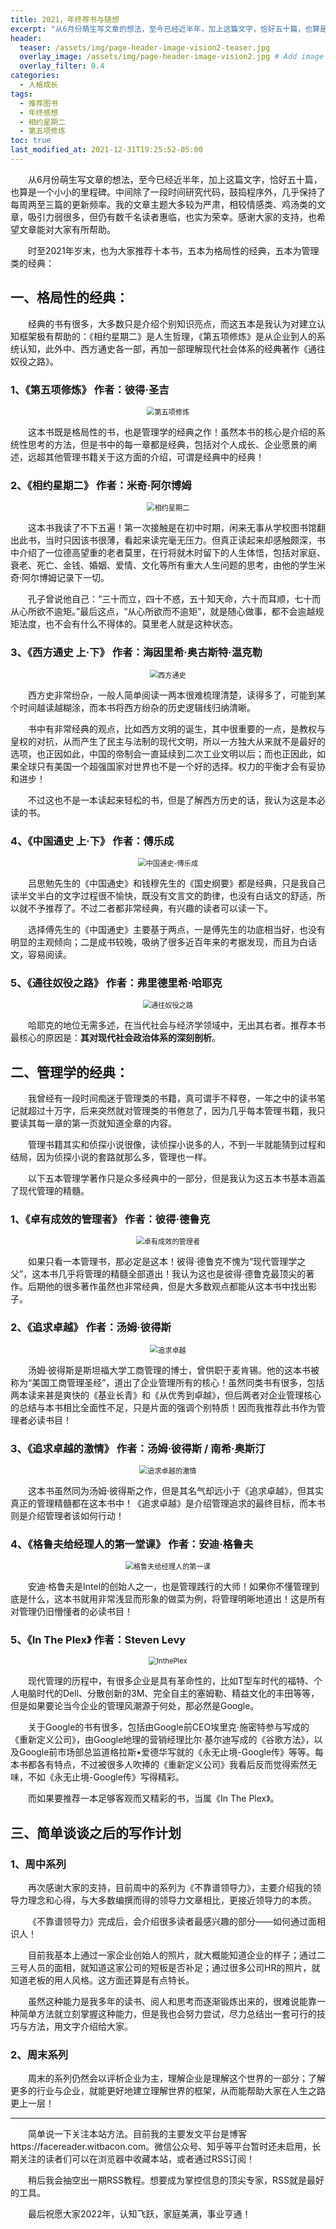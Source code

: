 ```yaml
---
title: 2021，年终荐书与随想
excerpt: "从6月份萌生写文章的想法，至今已经近半年，加上这篇文字，恰好五十篇，也算是一个小小的里程碑。也为大家推荐十本书，五本为格局性的经典，五本为管理类的经典。"
header:
  teaser: /assets/img/page-header-image-vision2-teaser.jpg
  overlay_image: /assets/img/page-header-image-vision2.jpg # Add image post (optional)
  overlay_filter: 0.4
categories:
  - 人格成长
tags: 
  - 推荐图书
  - 年终感想
  - 相约星期二
  - 第五项修炼
toc: true
last_modified_at: 2021-12-31T19:25:52-05:00
---
```


&emsp;&emsp;从6月份萌生写文章的想法，至今已经近半年，加上这篇文字，恰好五十篇，也算是一个小小的里程碑。中间除了一段时间研究代码，鼓捣程序外，几乎保持了每周两至三篇的更新频率。我的文章主题大多较为严肃，相较情感类、鸡汤类的文章，吸引力弱很多，但仍有数千名读者惠临，也实为荣幸。感谢大家的支持，也希望文章能对大家有所帮助。

&emsp;&emsp;时至2021年岁末，也为大家推荐十本书，五本为格局性的经典，五本为管理类的经典：

## 一、格局性的经典：

&emsp;&emsp;经典的书有很多，大多数只是介绍个别知识亮点，而这五本是我认为对建立认知框架极有帮助的：《相约星期二》是人生哲理，《第五项修炼》是从企业到人的系统认知，此外中、西方通史各一部，再加一部理解现代社会体系的经典著作《通往奴役之路》。

### 1、《第五项修炼》  作者：彼得·圣吉

<div align=center><img src="https://kewtgh.github.io/PicSunflowers/img/第五项修炼.jpg" alt="第五项修炼" style="zoom:80%;" /></div>

&emsp;&emsp;这本书既是格局性的书，也是管理学的经典之作！虽然本书的核心是介绍的系统性思考的方法，但是书中的每一章都是经典，包括对个人成长、企业愿景的阐述，远超其他管理书籍关于这方面的介绍，可谓是经典中的经典！

### 2、《相约星期二》 作者：米奇·阿尔博姆

<div align=center><img src="https://kewtgh.github.io/PicSunflowers/img/相约星期二.jpg" alt="相约星期二" style="zoom:80%;" /></div>

&emsp;&emsp;这本书我读了不下五遍！第一次接触是在初中时期，闲来无事从学校图书馆翻出此书，当时只因该书很薄，看起来读完毫无压力。但真正读起来却感触颇深，书中介绍了一位德高望重的老者莫里，在行将就木时留下的人生体悟，包括对家庭、衰老、死亡、金钱、婚姻、爱情、文化等所有重大人生问题的思考，由他的学生米奇·阿尔博姆记录下一切。

&emsp;&emsp;孔子曾说他自己：“三十而立，四十不惑，五十知天命，六十而耳顺，七十而从心所欲不逾矩。”最后这点，“从心所欲而不逾矩”，就是随心做事，都不会逾越规矩法度，也不会有什么不得体的。莫里老人就是这种状态。

### 3、《西方通史 上·下》 作者：海因里希·奥古斯特·温克勒

<div align=center><img src="https://kewtgh.github.io/PicSunflowers/img/西方通史.jpg" alt="西方通史" style="zoom:80%;" /></div>

&emsp;&emsp;西方史非常纷杂，一般人简单阅读一两本很难梳理清楚，读得多了，可能到某个时间越读越糊涂，而本书将西方纷杂的历史逻辑线归纳清晰。

&emsp;&emsp;书中有非常经典的观点，比如西方文明的诞生，其中很重要的一点，是教权与皇权的对抗，从而产生了民主与法制的现代文明，所以一方独大从来就不是最好的选项，也正因如此，中国的帝制会一直延续到二次工业文明以后；而也正因此，如果全球只有美国一个超强国家对世界也不是一个好的选择。权力的平衡才会有妥协和进步！

&emsp;&emsp;不过这也不是一本读起来轻松的书，但是了解西方历史的话，我认为这是本必读的书。

### 4、《中国通史 上·下》 作者：傅乐成

<div align=center><img src="https://kewtgh.github.io/PicSunflowers/img/中国通史-傅乐成.jpg" alt="中国通史-傅乐成" style="zoom:80%;" /></div>

&emsp;&emsp;吕思勉先生的《中国通史》和钱穆先生的《国史纲要》都是经典，只是我自己读半文半白的文字过程很不愉快，既没有文言文的韵律，也没有白话文的舒适，所以就不予推荐了。不过二者都非常经典，有兴趣的读者可以读一下。

&emsp;&emsp;选择傅先生的《中国通史》主要基于两点，一是傅先生的功底相当好，也没有明显的主观倾向；二是成书较晚，吸纳了很多近百年来的考据发现，而且为白话文，容易阅读。

### 5、《通往奴役之路》 作者：弗里德里希·哈耶克

<div align=center><img src="https://kewtgh.github.io/PicSunflowers/img/通往奴役之路.jpg" alt="通往奴役之路" style="zoom:80%;" /></div>

&emsp;&emsp;哈耶克的地位无需多述，在当代社会与经济学领域中，无出其右者。推荐本书最核心的原因是：**其对现代社会政治体系的深刻剖析**。

## 二、管理学的经典：

&emsp;&emsp;我曾经有一段时间痴迷于管理类的书籍，真可谓手不释卷，一年之中的读书笔记就超过十万字，后来突然就对管理类的书倦怠了，因为几乎每本管理书籍，我只要读其每一章的第一页就知道全章的内容。

&emsp;&emsp;管理书籍其实和侦探小说很像，读侦探小说多的人，不到一半就能猜到过程和结局，因为侦探小说的套路就那么多，管理也一样。

&emsp;&emsp;以下五本管理学著作只是众多经典中的一部分，但是我认为这五本书基本涵盖了现代管理的精髓。

### 1、《卓有成效的管理者》  作者：彼得·德鲁克

<div align=center><img src="https://kewtgh.github.io/PicSunflowers/img/卓有成效的管理者.jpg" alt="卓有成效的管理者" style="zoom:80%;" /></div>

&emsp;&emsp;如果只看一本管理书，那必定是这本！彼得·德鲁克不愧为“现代管理学之父”，这本书几乎将管理的精髓全部道出！我认为这也是彼得·德鲁克最顶尖的著作。后期他的很多著作虽然也非常经典，但是大多数观点都能从这本书中找出影子。

### 2、《追求卓越》  作者：汤姆·彼得斯

<div align=center><img src="https://kewtgh.github.io/PicSunflowers/img/追求卓越.jpg" alt="追求卓越" style="zoom:80%;" /></div>

&emsp;&emsp;汤姆·彼得斯是斯坦福大学工商管理的博士，曾供职于麦肯锡。他的这本书被称为“美国工商管理圣经”，道出了企业管理所有的核心！虽然同类书有很多，包括两本读来甚是爽快的《基业长青》和《从优秀到卓越》，但后两者对企业管理核心的总结与本书相比全面性不足，只是片面的强调个别特质！因而我推荐此书作为管理者必读书目！

### 3、《追求卓越的激情》  作者：汤姆·彼得斯 / 南希·奥斯汀

<div align=center><img src="https://kewtgh.github.io/PicSunflowers/img/追求卓越的激情.jpg" alt="追求卓越的激情" style="zoom:80%;" /></div>

&emsp;&emsp;这本书虽然同为汤姆·彼得斯之作，但是其名气却远小于《追求卓越》，但其实真正的管理精髓都在这本书中！《追求卓越》是介绍管理追求的最终目标，而本书则是介绍管理者该如何行动！

### 4、《格鲁夫给经理人的第一堂课》  作者：安迪·格鲁夫

<div align=center><img src="https://kewtgh.github.io/PicSunflowers/img/格鲁夫给经理人的第一课.jpg" alt="格鲁夫给经理人的第一课" style="zoom:80%;" /></div>

&emsp;&emsp;安迪·格鲁夫是Intel的创始人之一，也是管理践行的大师！如果你不懂管理到底是什么，这本书就用非常浅显而形象的做菜为例，将管理明晰地道出！这是所有对管理仍旧懵懂者的必读书目！

### 5、《In The Plex》  作者：Steven Levy

<div align=center><img src="https://kewtgh.github.io/PicSunflowers/img/InthePlex.jpg" alt="InthePlex" style="zoom:80%;" /></div>

&emsp;&emsp;现代管理的历程中，有很多企业是具有革命性的，比如T型车时代的福特、个人电脑时代的Dell、分散创新的3M、完全自主的塞姆勒、精益文化的丰田等等，但是如果要论当今企业的管理风潮源于何处，那必然是Google。

&emsp;&emsp;关于Google的书有很多，包括由Google前CEO埃里克·施密特参与写成的《重新定义公司》，由Google地理的营销经理比尔·基尔迪写成的《谷歌方法》，以及Google前市场部总监道格拉斯•爱德华写就的《永无止境-Google传》等等。每本书都各有特点，不过被很多人吹捧的《重新定义公司》我看后反而觉得索然无味，不如《永无止境-Google传》写得精彩。

&emsp;&emsp;而如果要推荐一本足够客观而又精彩的书，当属《In The Plex》。

## 三、简单谈谈之后的写作计划

### 1、周中系列

&emsp;&emsp;再次感谢大家的支持，目前周中的系列为《不靠谱领导力》，主要介绍我的领导力理念和心得，与大多数编撰而得的领导力文章相比，更接近领导力的本质。

&emsp;&emsp;《不靠谱领导力》完成后，会介绍很多读者最感兴趣的部分——如何通过面相识人！

&emsp;&emsp;目前我基本上通过一家企业创始人的照片，就大概能知道企业的样子；通过二三号人员的面相，就知道这家公司的短板是否补足；通过很多公司HR的照片，就知道老板的用人风格。这方面还算是有点特长。

&emsp;&emsp;虽然这种能力是我多年的读书、阅人和思考而逐渐锻炼出来的，很难说能靠一种简单方法就立刻掌握这种能力，但是我也会努力尝试，尽力总结出一套可行的技巧与方法，用文字介绍给大家。

### 2、周末系列

&emsp;&emsp;周末的系列仍然会以评析企业为主，理解企业是理解这个世界的一部分；了解更多的行业与企业，就能更好地建立理解世界的框架，从而能帮助大家在人生之路更上一层！

---

&emsp;&emsp;简单说一下关注本站方法。目前我的主要发文平台是博客https://facereader.witbacon.com。微信公众号、知乎等平台暂时还未启用，长期关注的读者们可以在浏览器中收藏本站，或者通过RSS订阅！

&emsp;&emsp;稍后我会抽空出一期RSS教程。想要成为掌控信息的顶尖专家，RSS就是最好的工具。

&emsp;&emsp;最后祝愿大家2022年，认知飞跃，家庭美满，事业亨通！

